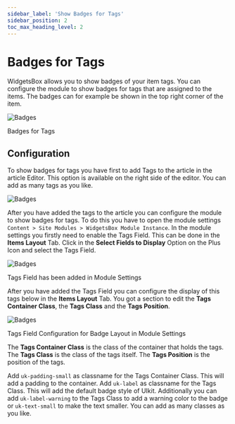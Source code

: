 ```yaml
---
sidebar_label: 'Show Badges for Tags'
sidebar_position: 2
toc_max_heading_level: 2
---
```


# Badges for Tags

WidgetsBox allows you to show badges of your item tags. You can configure the module to show badges for tags that
are assigned to the items. The badges can for example be shown in the top right corner of the item.

<img src="/img/tutorials/widgetsbox/item_with_badges.png" alt="Badges" className="bordered" />
<p class="text-center meta">Badges for Tags</p>

## Configuration

To show badges for tags you have first to add Tags to the article in the article Editor. This option is available on the
right side of the editor. You can add as many tags as you like.

<img src="/img/tutorials/widgetsbox/tags_article_edit.png" alt="Badges" className="bordered" />

After you have added the tags to the article you can configure the module to show badges for tags. To do this you have
to open the module settings ``Content > Site Modules > WidgetsBox Module Instance``. In the module settings you firstly
need to enable the Tags Field. This can be done in the **Items Layout** Tab. Click in the **Select Fields to Display**
Option on the Plus Icon and select the Tags Field.

<img src="/img/tutorials/widgetsbox/tags_field_module_settings.png" alt="Badges" className="bordered" />
<p class="text-center meta">Tags Field has been added in Module Settings</p>

After you have added the Tags Field you can configure the display of this tags below in the **Items Layout** Tab. You
got a section to edit the **Tags Container Class**, the **Tags Class** and the **Tags Position**.

<img src="/img/tutorials/widgetsbox/tags_module_settings.png" alt="Badges" className="bordered" />
<p class="text-center meta">Tags Field Configuration for Badge Layout in Module Settings</p>

The **Tags Container Class** is the class of the container that holds the tags. The **Tags Class** is the class of the
tags itself. The **Tags Position** is the position of the tags.

Add ``uk-padding-small`` as classname for the Tags Container Class. This will add a padding to the container. Add
``uk-label`` as classname for the Tags Class. This will add the default badge style of UIkit. Additionally you can add
``uk-label-warning`` to the Tags Class to add a warning color to the badge or ``uk-text-small`` to make the text
smaller. You can add as many classes as you like.